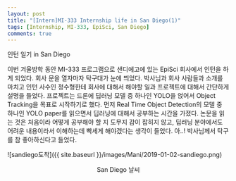 ```yaml
---
layout: post
title: "[Intern]MI-333 Internship life in San Diego(1)"
tags: [Internship, MI-333, EpiSci, San Diego]
comments: true
---
```


인턴 일기 in San Diego

이번 겨울방학 동안 MI-333 프로그램으로 샌디에고에 있는 EpiSci 회사에서 인턴을 하게 되었다. 회사 문을 열자마자 탁구대가 눈에 띄었다. 박사님과 회사 사람들과 소개를 마치고 인턴 사수인 정수형한테 회사에 대해서 해야할 일과 프로젝트에 대해서 간단하게 설명을 들었다. 프로젝트는 드론에 딥러닝 모델 중 하나인 YOLO을 얹어서 Object Tracking을 목표로 시작하기로 했다. 먼저 Real Time Object Detection의 모델 중 하나인 YOLO paper를 읽으면서 딥러닝에 대해서 공부하는 시간을 가졌다.  논문을 읽는 것은 처음이라 어떻게 공부해야 할 지 도무지 감이 잡히지 않고, 딥러닝 분야에서도 어려운 내용이라서 이해하는데 빡세게 해야겠다는 생각이 들었다. 아..! 박사님께서 탁구를 참 좋아하신다고 들었다.



![sandiego도착]({{ site.baseurl }}/images/Mani/2019-01-02-sandiego.png)

<center>San Diego 날씨</center>







